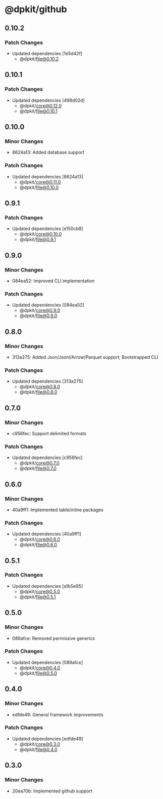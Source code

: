 # @dpkit/github

## 0.10.2

### Patch Changes

- Updated dependencies [1e5d42f]
  - @dpkit/file@0.10.2

## 0.10.1

### Patch Changes

- Updated dependencies [498d02d]
  - @dpkit/core@0.12.0
  - @dpkit/file@0.10.1

## 0.10.0

### Minor Changes

- 8624a13: Added database support

### Patch Changes

- Updated dependencies [8624a13]
  - @dpkit/core@0.11.0
  - @dpkit/file@0.10.0

## 0.9.1

### Patch Changes

- Updated dependencies [e150cb8]
  - @dpkit/core@0.10.0
  - @dpkit/file@0.9.1

## 0.9.0

### Minor Changes

- 084ea52: Improved CLI implementation

### Patch Changes

- Updated dependencies [084ea52]
  - @dpkit/core@0.9.0
  - @dpkit/file@0.9.0

## 0.8.0

### Minor Changes

- 313a275: Added Json/Jsonl/Arrow/Parquet support; Bootstrapped CLI

### Patch Changes

- Updated dependencies [313a275]
  - @dpkit/core@0.8.0
  - @dpkit/file@0.8.0

## 0.7.0

### Minor Changes

- c956fec: Support delimited formats

### Patch Changes

- Updated dependencies [c956fec]
  - @dpkit/core@0.7.0
  - @dpkit/file@0.7.0

## 0.6.0

### Minor Changes

- 40a9ff1: Implemented table/inline packages

### Patch Changes

- Updated dependencies [40a9ff1]
  - @dpkit/core@0.6.0
  - @dpkit/file@0.6.0

## 0.5.1

### Patch Changes

- Updated dependencies [a1b5e95]
  - @dpkit/core@0.5.0
  - @dpkit/file@0.5.1

## 0.5.0

### Minor Changes

- 089afce: Removed permissive generics

### Patch Changes

- Updated dependencies [089afce]
  - @dpkit/core@0.4.0
  - @dpkit/file@0.5.0

## 0.4.0

### Minor Changes

- edfde49: General framework improvements

### Patch Changes

- Updated dependencies [edfde49]
  - @dpkit/core@0.3.0
  - @dpkit/file@0.4.0

## 0.3.0

### Minor Changes

- 20ea70b: Implemented github support
